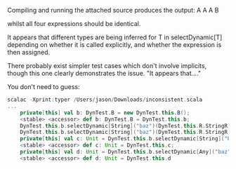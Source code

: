 Compiling and running the attached source produces the output:
A
A
A
B

whilst all four expressions should be identical.

It appears that different types are being inferred for T in selectDynamic[T] depending on whether it is called explicitly, and whether the expression is then assigned.

There probably exist simpler test cases which don't involve implicits, though this one clearly demonstrates the issue.
"It appears that...."

You don't need to guess:

```scala
scalac -Xprint:typer /Users/jason/Downloads/inconsistent.scala
...
    private[this] val b: DynTest.B = new DynTest.this.B();
    <stable> <accessor> def b: DynTest.B = DynTest.this.b;
    DynTest.this.b.selectDynamic[String]("baz")(DynTest.this.R.StringR);
    DynTest.this.b.selectDynamic[String]("baz")(DynTest.this.R.StringR);
    private[this] val c: Unit = DynTest.this.b.selectDynamic[String]("baz")(DynTest.this.R.StringR);
    <stable> <accessor> def c: Unit = DynTest.this.c;
    private[this] val d: Unit = DynTest.this.b.selectDynamic[Any]("baz")(DynTest.this.Default);
    <stable> <accessor> def d: Unit = DynTest.this.d
```
